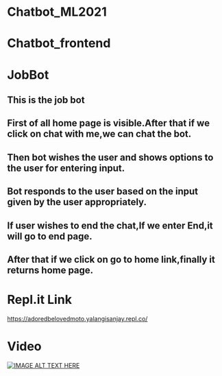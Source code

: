 # Chatbot_ML2021

# Chatbot_frontend
# JobBot
## This is the job bot

## First of all home page is visible.After that if we click on chat with me,we can chat the bot.
## Then bot wishes the user and shows options to the user for entering input.
## Bot responds to the user based on the input given by the user appropriately.
## If user wishes to end the chat,If we enter End,it will go to end page.
## After that if we click on go to home link,finally it returns home page.

# Repl.it Link
https://adoredbelovedmoto.yalangisanjay.repl.co/

# Video
[![IMAGE ALT TEXT HERE](https://i2.wp.com/jobbot.ai/wp-content/uploads/2017/05/jobbot-wide-primary.png?fit=600%2C221)](https://youtu.be/OHeXbzuHWV0)

